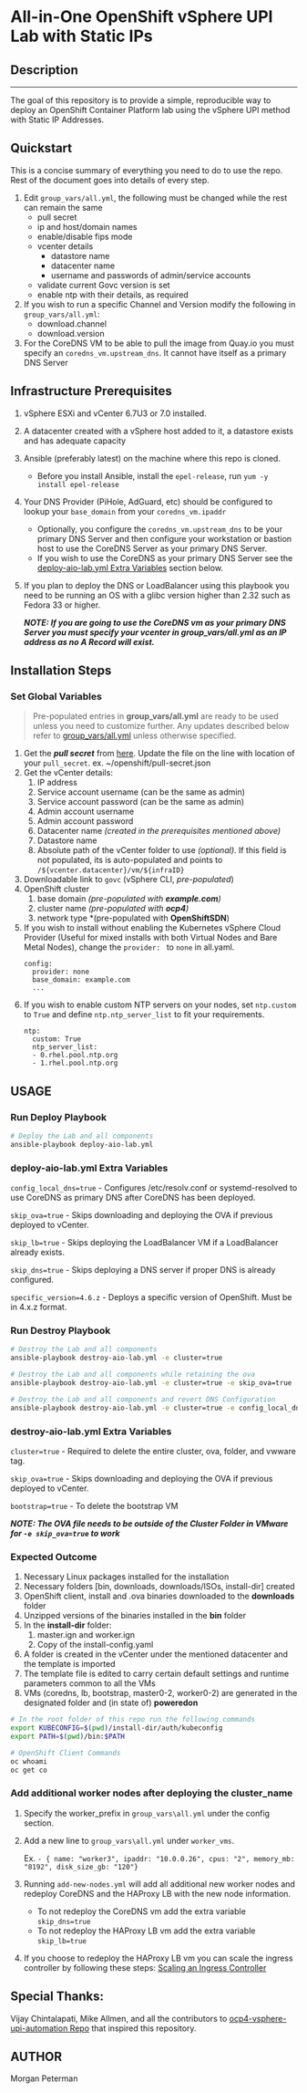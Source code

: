 All-in-One OpenShift vSphere UPI Lab with Static IPs
===========================================

## Description
------------

The goal of this repository is to provide a simple, reproducible way to deploy an OpenShift Container Platform lab using the vSphere UPI method with Static IP Addresses.

## Quickstart
This is a concise summary of everything you need to do to use the repo. Rest of the document goes into details of every step.
1. Edit `group_vars/all.yml`, the following must be changed while the rest can remain the same
   * pull secret
   * ip and host/domain names
   * enable/disable fips mode
   * vcenter details
     * datastore name
     * datacenter name
     * username and passwords of admin/service accounts
   * validate current Govc version is set
   * enable ntp with their details, as required
2. If you wish to run a specific Channel and Version modify the following in `group_vars/all.yml`:
   * download.channel
   * download.version
3. For the CoreDNS VM to be able to pull the image from Quay.io you must specify an `coredns_vm.upstream_dns`. It cannot have itself as a primary DNS Server

## Infrastructure Prerequisites

1. vSphere ESXi and vCenter 6.7U3 or 7.0 installed.
2. A datacenter created with a vSphere host added to it, a datastore exists and has adequate capacity
3. Ansible (preferably latest) on the machine where this repo is cloned.
   * Before you install Ansible, install the `epel-release`, run `yum -y install epel-release`
4. Your DNS Provider (PiHole, AdGuard, etc) should be configured to lookup your `base_domain` from your `coredns_vm.ipaddr`
   * Optionally, you configure the `coredns_vm.upstream_dns` to be your primary DNS Server and then configure your workstation or bastion host to use the CoreDNS Server as your primary DNS Server.
   * If you wish to use the CoreDNS as your primary DNS Server see the [deploy-aio-lab.yml Extra Variables](https://github.com/cptmorgan-rh/ocp4-aio-vsphere-upi-lab#deploy-aio-labyml-extra-variables) section below.
5. If you plan to deploy the DNS or LoadBalancer using this playbook you need to be running an OS with a glibc version higher than 2.32 such as Fedora 33 or higher. 

   ***NOTE: If you are going to use the CoreDNS vm as your primary DNS Server you must specify your vcenter in group_vars/all.yml as an IP address as no A Record will exist.***

 ## Installation Steps

 ### Set Global Variables
 > Pre-populated entries in **group_vars/all.yml** are ready to be used unless you need to customize further. Any updates described below refer to [group_vars/all.yml](group_vars/all.yml) unless otherwise specified.
 1. Get the ***pull secret*** from [here](https://cloud.redhat.com/OpenShift/install/vsphere/user-provisioned). Update the file on the line with location of your `pull_secret`. ex. ~/openshift/pull-secret.json  
 2. Get the vCenter details:
    1. IP address
    2. Service account username (can be the same as admin)
    3. Service account password (can be the same as admin)
    4. Admin account username
    5. Admin account password
    6. Datacenter name *(created in the prerequisites mentioned above)*
    7. Datastore name
    8. Absolute path of the vCenter folder to use *(optional)*. If this field is not populated, its is auto-populated and points to `/${vcenter.datacenter}/vm/${infraID}`
 3. Downloadable link to `govc` (vSphere CLI, *pre-populated*)
 4. OpenShift cluster
    1. base domain *(pre-populated with **example.com**)*
    2. cluster name *(pre-populated with **ocp4**)*
    3. network type *(pre-populated with **OpenShiftSDN**)
 5. If you wish to install without enabling the Kubernetes vSphere Cloud Provider (Useful for mixed installs with both Virtual Nodes and Bare Metal Nodes), change the `provider: ` to `none` in all.yaml.
    ```
    config:
      provider: none
      base_domain: example.com
      ...
    ```
 6. If you wish to enable custom NTP servers on your nodes, set `ntp.custom` to `True` and define `ntp.ntp_server_list` to fit your requirements.
    ```
    ntp:
      custom: True
      ntp_server_list:
      - 0.rhel.pool.ntp.org
      - 1.rhel.pool.ntp.org
    ```

USAGE
------------

### Run Deploy Playbook
```sh
# Deploy the Lab and all components
ansible-playbook deploy-aio-lab.yml
```
### deploy-aio-lab.yml Extra Variables

`config_local_dns=true` - Configures /etc/resolv.conf or systemd-resolved to use CoreDNS as primary DNS after CoreDNS has been deployed.

`skip_ova=true` - Skips downloading and deploying the OVA if previous deployed to vCenter.

`skip_lb=true` - Skips deploying the LoadBalancer VM if a LoadBalancer already exists.

`skip_dns=true` - Skips deploying a DNS server if proper DNS is already configured.

`specific_version=4.6.z` - Deploys a specific version of OpenShift. Must be in 4.x.z format.

### Run Destroy Playbook
```sh
# Destroy the Lab and all components
ansible-playbook destroy-aio-lab.yml -e cluster=true

# Destroy the Lab and all components while retaining the ova
ansible-playbook destroy-aio-lab.yml -e cluster=true -e skip_ova=true

# Destroy the Lab and all components and revert DNS Configuration
ansible-playbook destroy-aio-lab.yml -e cluster=true -e config_local_dns=true
```
### destroy-aio-lab.yml Extra Variables

`cluster=true` - Required to delete the entire cluster, ova, folder, and vwware tag.

`skip_ova=true` - Skips downloading and deploying the OVA if previous deployed to vCenter.

`bootstrap=true` - To delete the bootstrap VM

***NOTE: The OVA file needs to be outside of the Cluster Folder in VMware for `-e skip_ova=true` to work***


### Expected Outcome

1. Necessary Linux packages installed for the installation
3. Necessary folders [bin, downloads, downloads/ISOs, install-dir] created
4. OpenShift client, install and .ova binaries downloaded to the **downloads** folder
5. Unzipped versions of the binaries installed in the **bin** folder
6. In the **install-dir** folder:
   1. master.ign and worker.ign
   2. Copy of the install-config.yaml
7. A folder is created in the vCenter under the mentioned datacenter and the template is imported
8. The template file is edited to carry certain default settings and runtime parameters common to all the VMs
9. VMs (coredns, lb, bootstrap, master0-2, worker0-2) are generated in the designated folder and (in state of) **poweredon**

```sh
# In the root folder of this repo run the following commands
export KUBECONFIG=$(pwd)/install-dir/auth/kubeconfig
export PATH=$(pwd)/bin:$PATH

# OpenShift Client Commands
oc whoami
oc get co
```

### Add additional worker nodes after deploying the cluster_name

1. Specify the worker_prefix in `group_vars\all.yml` under the config section.
2. Add a new line to `group_vars\all.yml` under `worker_vms`.

   Ex. `- { name: "worker3", ipaddr: "10.0.0.26", cpus: "2", memory_mb: "8192", disk_size_gb: "120"}`
3. Running `add-new-nodes.yml` will add all additional new worker nodes and redeploy CoreDNS and the HAProxy LB with the new node information.
   * To not redeploy the CoreDNS vm add the extra variable `skip_dns=true`
   * To not redeploy the HAProxy LB vm add the extra variable `skip_lb=true`
4. If you choose to redeploy the HAProxy LB vm you can scale the ingress controller by following these steps: [Scaling an Ingress Controller
](https://docs.openshift.com/container-platform/4.6/networking/ingress-operator.html#nw-ingress-controller-configuration_configuring-ingress)

## Special Thanks:

Vijay Chintalapati, Mike Allmen, and all the contributors to [ocp4-vsphere-upi-automation Repo](https://github.com/RedHatOfficial/ocp4-vsphere-upi-automation) that inspired this repository.

AUTHOR
------
Morgan Peterman
